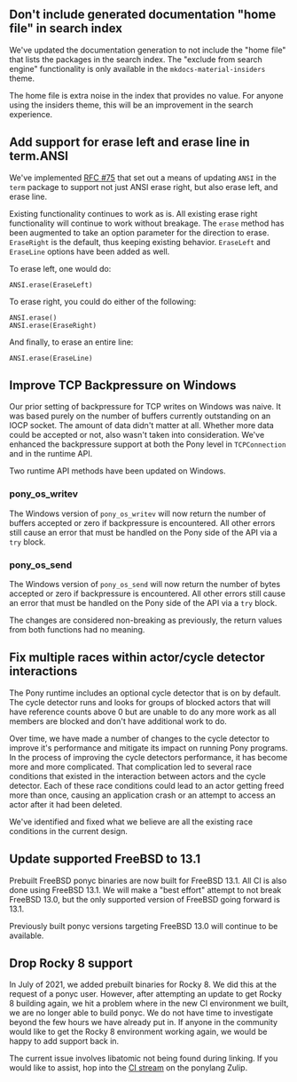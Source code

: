 ## Don't include generated documentation "home file" in search index

We've updated the documentation generation to not include the "home file" that lists the packages in the search index. The "exclude from search engine" functionality is only available in the `mkdocs-material-insiders` theme.

The home file is extra noise in the index that provides no value. For anyone using the insiders theme, this will be an improvement in the search experience.

## Add support for erase left and erase line in term.ANSI

We've implemented [RFC #75](https://github.com/ponylang/rfcs/blob/main/text/0075-ansi-erase.md) that set out a means of updating `ANSI` in the `term` package to support not just ANSI erase right, but also erase left, and erase line.

Existing functionality continues to work as is. All existing erase right functionality will continue to work without breakage. The `erase` method has been augmented to take an option parameter for the direction to erase. `EraseRight` is the default, thus keeping existing behavior. `EraseLeft` and `EraseLine` options have been added as well.

To erase left, one would do:

```pony
ANSI.erase(EraseLeft)
```

To erase right, you could do either of the following:

```pony
ANSI.erase()
ANSI.erase(EraseRight)
```

And finally, to erase an entire line:

```pony
ANSI.erase(EraseLine)
```

## Improve TCP Backpressure on Windows

Our prior setting of backpressure for TCP writes on Windows was naive. It was  based purely on the number of buffers currently outstanding on an IOCP socket. The amount of data didn't matter at all. Whether more data could be accepted or not, also wasn't taken into consideration. We've enhanced the backpressure support at both the Pony level in `TCPConnection` and in the runtime API.

Two runtime API methods have been updated on Windows.

### pony_os_writev

The Windows version of `pony_os_writev` will now return the number of buffers accepted or zero if backpressure is encountered. All other errors still cause an error that must be handled on the Pony side of the API via a `try` block.

### pony_os_send

The Windows version of `pony_os_send` will now return the number of bytes accepted or zero if backpressure is encountered. All other errors still cause an error that must be handled on the Pony side of the API via a `try` block.

The changes are considered non-breaking as previously, the return values from both functions had no meaning.

## Fix multiple races within actor/cycle detector interactions

The Pony runtime includes an optional cycle detector that is on by default. The cycle detector runs and looks for groups of blocked actors that will have reference counts above 0 but are unable to do any more work as all members are blocked and don't have additional work to do.

Over time, we have made a number of changes to the cycle detector to improve it's performance and mitigate its impact on running Pony programs. In the process of improving the cycle detectors performance, it has become more and more complicated. That complication led to several race conditions that existed in the interaction between actors and the cycle detector. Each of these race conditions could lead to an actor getting freed more than once, causing an application crash or an attempt to access an actor after it had been deleted.

We've identified and fixed what we believe are all the existing race conditions in the current design.

## Update supported FreeBSD to 13.1

Prebuilt FreeBSD ponyc binaries are now built for FreeBSD 13.1. All CI is also done using FreeBSD 13.1. We will make a "best effort" attempt to not break FreeBSD 13.0, but the only supported version of FreeBSD going forward is 13.1.

Previously built ponyc versions targeting FreeBSD 13.0 will continue to be available.

## Drop Rocky 8 support

In July of 2021, we added prebuilt binaries for Rocky 8. We did this at the request of a ponyc user. However, after attempting an update to get Rocky 8 building again, we hit a problem where in the new CI environment we built, we are no longer able to build ponyc. We do not have time to investigate beyond the few hours we have already put in. If anyone in the community would like to get the Rocky 8 environment working again, we would be happy to add support back in.

The current issue involves libatomic not being found during linking. If you would like to assist, hop into the [CI stream](https://ponylang.zulipchat.com/#narrow/stream/190359-ci) on the ponylang Zulip.

